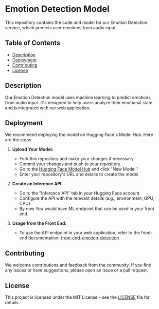 # Emotion Detection Model

This repository contains the code and model for our Emotion Detection service, which predicts user emotions from audio input.

## Table of Contents
- [Description](#description)
- [Deployment](#deployment)
- [Contributing](#contributing)
- [License](#license)

## Description

Our Emotion Detection model uses machine learning to predict emotions from audio input. It's designed to help users analyze their emotional state and is integrated with our web application.

## Deployment

We recommend deploying the model on Hugging Face's Model Hub. Here are the steps:

1. **Upload Your Model:**
   - Fork this repository and make your changes if necessary.
   - Commit your changes and push to your repository.
   - Go to the [Hugging Face Model Hub](https://huggingface.co/models) and click "New Model."
   - Enter your repository's URL and details to create the model.

2. **Create an Inference API:**
   - Go to the "Inference API" tab in your Hugging Face account.
   - Configure the API with the relevant details (e.g., environment, GPU, CPU).
   - By now You would have ML endpoint that can be used in your front end.

3. **Usage from the Front End:**
   - To use the API endpoint in your web application, refer to the front-end documentation:
     [front-end-emotion-detection](https://github.com/Psych-2-Go-Ai/front-end-emotion-detection)

## Contributing

We welcome contributions and feedback from the community. If you find any issues or have suggestions, please open an issue or a pull request.

## License

This project is licensed under the MIT License - see the [LICENSE](LICENSE) file for details.
